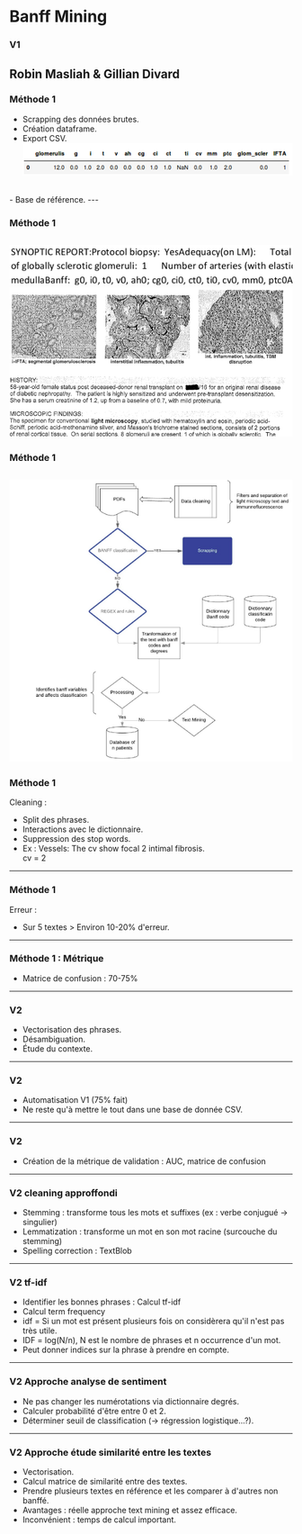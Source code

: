 # Banff Mining
### V1
Robin Masliah & Gillian Divard
---

### Méthode 1

- Scrapping des données brutes.
- Création dataframe.
- Export CSV.<br/>
![Image](scrap.png)
<br/>
- Base de référence.
---

### Méthode 1
![Image](banff_encoded.png)
![Image](doc.png)
---
### Méthode 1
![Image](preparation.png)
---
### Méthode 1
Cleaning :
- Split des phrases.
- Interactions avec le dictionnaire.
- Suppression des stop words.
- Ex : Vessels: The  cv  show focal  2  intimal  fibrosis.
<br/>cv = 2
---
### Méthode 1
Erreur :
- Sur 5 textes > Environ 10-20% d'erreur.
---
### Méthode 1 : Métrique
- Matrice de confusion : 70-75%
---
### V2
- Vectorisation des phrases.
- Désambiguation.
- Étude du contexte.
---
### V2
- Automatisation V1 (75% fait)
- Ne reste qu'à mettre le tout dans une base de donnée CSV.
---
### V2
- Création de la métrique de validation : AUC, matrice de confusion
---
### V2 cleaning approffondi
- Stemming : transforme tous les mots et suffixes (ex : verbe conjugué -> singulier)
- Lemmatization : transforme un mot en son mot racine (surcouche du stemming)
- Spelling correction : TextBlob 
---
### V2 tf-idf
- Identifier les bonnes phrases : Calcul tf-idf
- Calcul term frequency
- idf = Si un mot est présent plusieurs fois on considèrera qu'il n'est pas très utile.
- IDF = log(N/n), N est le nombre de phrases et n occurrence d'un mot.
- Peut donner indices sur la phrase à prendre en compte.
---
### V2 Approche analyse de sentiment 
- Ne pas changer les numérotations via dictionnaire degrés.
- Calculer probabilité d'être entre 0 et 2.
- Déterminer seuil de classification (-> régression logistique...?).
---
### V2 Approche étude similarité entre les textes 
- Vectorisation.
- Calcul matrice de similarité entre des textes.
- Prendre plusieurs textes en référence et les comparer à d'autres non banffé.
- Avantages : réelle approche text mining et assez efficace.
- Inconvénient : temps de calcul important.








